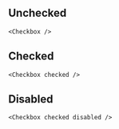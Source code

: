 ## Unchecked

```
<Checkbox />
```

## Checked

```
<Checkbox checked />
```

## Disabled

```
<Checkbox checked disabled />
```
